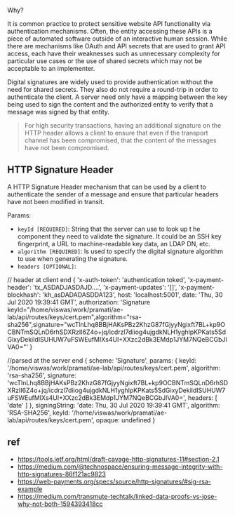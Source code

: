 



Why?

It is common practice to protect sensitive website API functionality via authentication mechanisms. Often, the entity accessing these APIs is a piece of automated software outside of an interactive human session. While there are mechanisms like OAuth and API secrets that are used to grant API access, each have their weaknesses such as unnecessary complexity for particular use cases or the use of shared secrets which may not be acceptable to an implementer.



Digital signatures are widely used to provide authentication without the need for shared secrets. They also do not require a round-trip in order to authenticate the client. A server need only have a mapping between the key being used to sign the content and the authorized entity to verify that a message was signed by that entity.

> For high security transactions, having an additional signature on the HTTP header allows a client to ensure that even if the transport channel has been compromised, that the content of the messages have not been compromised. 

## HTTP Signature Header

A HTTP Signature Header mechanism that can be used by a client to authenticate the sender of a message and ensure that particular headers have not been modified in transit.

Params:

- `keyId [REQUIRED]`: String that the server can use to look up t   he component they need to validate the signature. It could be an SSH key fingerprint, a URL to machine-readable key data, an LDAP DN, etc.  
- `algorithm [REQUIRED]`: Is used to specify the digital signature algorithm to use when generating the signature.
- `headers [OPTIONAL]`: 





// header at client end
{
   'x-auth-token': 'authentication toked',
   'x-payment-header': 'tx_ASDADJASDAJD....',
   'x-payment-updates': '[]',
   'x-payment-blockhash': 'kh_asDADADASDDA123',
   host: 'localhost:5001',
   date: 'Thu, 30 Jul 2020 19:39:41 GMT',
   authorization: 'Signature keyId="/home/viswas/work/pramati/ae-lab/api/routes/keys/cert.pem",algorithm="rsa-sha256",signature="wcTlnLhq8BBjHAKsPBz2KhzG87fGjyyNgixft7BL+kp9OCBNTmSQLnD6rhSDXRzII6Z4o+jq/icdrzl7diiog4ujgdkNLH1yghlpKPKats5SdGixyDekildISUHUW7uFSWEufMIXs4UI+XXzc2dBk3EMdp1JYM7NQeBCGbJlVA0="'
 }


//parsed at the server end
{
   scheme: 'Signature',
   params: {
     keyId: '/home/viswas/work/pramati/ae-lab/api/routes/keys/cert.pem',
     algorithm: 'rsa-sha256',
     signature: 'wcTlnLhq8BBjHAKsPBz2KhzG87fGjyyNgixft7BL+kp9OCBNTmSQLnD6rhSDXRzII6Z4o+jq/icdrzl7diiog4ujgdkNLH1yghlpKPKats5SdGixyDekildISUHUW7uFSWEufMIXs4UI+XXzc2dBk3EMdp1JYM7NQeBCGbJlVA0=',
     headers: [ 'date' ]
   },
   signingString: 'date: Thu, 30 Jul 2020 19:39:41 GMT',
   algorithm: 'RSA-SHA256',
   keyId: '/home/viswas/work/pramati/ae-lab/api/routes/keys/cert.pem',
   opaque: undefined
 }




## ref

- https://tools.ietf.org/html/draft-cavage-http-signatures-11#section-2.1
- https://medium.com/@technospace/ensuring-message-integrity-with-http-signatures-86f121ac9823
- https://web-payments.org/specs/source/http-signatures/#sig-rsa-example
- https://medium.com/transmute-techtalk/linked-data-proofs-vs-jose-why-not-both-1594393418cc